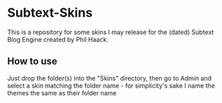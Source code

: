 Subtext-Skins
=============

This is a repository for some skins I may release for the
(dated) Subtext Blog Engine created by Phil Haack.

## How to use ##
Just drop the folder(s) into the "Skins" directory, then
go to Admin and select a skin matching the folder name -
for simplicity's sake I name the themes the same as their
folder name
